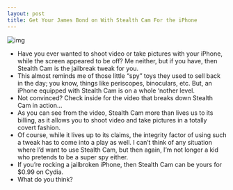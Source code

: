 ```yaml
---
layout: post
title: Get Your James Bond on With Stealth Cam For the iPhone
---
```

![img](http://media.idownloadblog.com/wp-content/uploads/2011/01/Stealth-Cam.png)
* Have you ever wanted to shoot video or take pictures with your iPhone, while the screen appeared to be off? Me neither, but if you have, then Stealth Cam is the jailbreak tweak for you.
* This almost reminds me of those little “spy” toys they used to sell back in the day; you know, things like periscopes, binoculars, etc. But, an iPhone equipped with Stealth Cam is on a whole ‘nother level.
* Not convinced? Check inside for the video that breaks down Stealth Cam in action…
* As you can see from the video, Stealth Cam more than lives us to its billing, as it allows you to shoot video and take pictures in a totally covert fashion.
* Of course, while it lives up to its claims, the integrity factor of using such a tweak has to come into a play as well. I can’t think of any situation where I’d want to use Stealth Cam, but then again, I’m not longer a kid who pretends to be a super spy either.
* If you’re rocking a jailbroken iPhone, then Stealth Cam can be yours for $0.99 on Cydia.
* What do you think?

